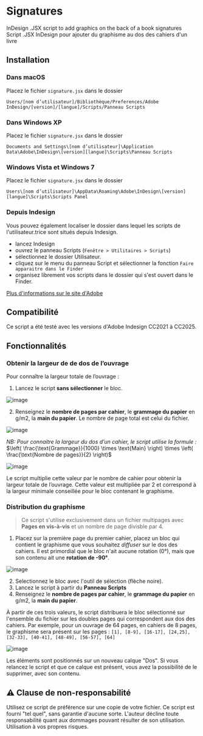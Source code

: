 # Signatures

InDesign .JSX script to add graphics on the back of a book signatures
Script .JSX InDesign pour ajouter du graphisme au dos des cahiers d'un livre

## Installation

### Dans macOS
Placez le fichier `signature.jsx` dans le dossier

`Users/[nom d’utilisateur]/Bibliothèque/Preferences/Adobe InDesign/[version]/[langue]/Scripts/Panneau Scripts`

### Dans Windows XP
Placez le fichier `signature.jsx` dans le dossier

`Documents and Settings\[nom d’utilisateur]\Application Data\Adobe\InDesign\[version][langue]\Scripts\Panneau Scripts`

### Windows Vista et Windows 7
Placez le fichier `signature.jsx` dans le dossier

`Users\[nom d’utilisateur]\AppData\Roaming\Adobe\InDesign\[version][langue]\Scripts\Scripts Panel`

### Depuis Indesign
Vous pouvez également localiser le dossier dans lequel les scripts de l'utilisateur.trice sont situés depuis Indesign.
- lancez Indesign
- ouvrez le panneau Scripts (`Fenêtre > Utilitaires > Scripts`)
- sélectionnez le dossier Utilisateur.
- cliquez sur le menu du panneau Script et sélectionner la fonction `Faire apparaitre dans le Finder`
- organisez librement vos scripts dans le dossier qui s'est ouvert dans le Finder.

[Plus d'informations sur le site d'Adobe](https://helpx.adobe.com/fr/indesign/using/scripting.html)

## Compatibilité
Ce script a été testé avec les versions d'Adobe Indesign CC2021 à CC2025.

## Fonctionnalités

### Obtenir la largeur de de dos de l’ouvrage
Pour connaître la largeur totale de l’ouvrage :

1. Lancez le script **sans sélectionner** le bloc.

![image](https://github.com/user-attachments/assets/5232da7e-083f-4ec9-837b-ff43ded8a448)

2. Renseignez le **nombre de pages par cahier**, le **grammage du papier** en g/m2, la **main du papier**. Le nombre de page total est celui du fichier.

![image](https://github.com/user-attachments/assets/1cee6d59-3e1d-44b3-8b33-db2bb396c03a)

_NB: Pour connaitre la largeur du dos d’un cahier, le script utilise la formule :_ $`\left( \frac{\text{Grammage}}{1000} \times \text{Main} \right) \times \left( \frac{\text{Nombre de pages}}{2} \right)`$

![image](https://github.com/user-attachments/assets/8b397ea2-e33d-408a-8e9b-6e32963f0b53)


Le script multiplie cette valeur par le nombre de cahier pour obtenir la largeur totale de l’ouvrage.
Cette valeur est multipliée par 2 et correspond à la largeur minimale conseillée pour le bloc contenant le graphisme.



### Distribution du graphisme
> Ce script s'utilise exclusivement dans un fichier multipages avec __Pages en vis-à-vis__ et un nombre de page divisble par 4.

1. Placez sur la première page du premier cahier, placez un bloc qui contient le graphisme que vous souhaitez _diffuser_ sur le dos des cahiers. 
Il est primordial que le bloc n'ait aucune rotation (0°), mais que son contenu ait une **rotation de -90°**.

![image](https://github.com/user-attachments/assets/924049f7-2ba6-467f-9920-0566234eaccd)


2. Selectionnez le bloc avec l'outil de sélection (flèche noire).
3. Lancez le script à partir du **Panneau Scripts**
4. Renseignez le **nombre de pages par cahier**, le **grammage du papier** en g/m2, la **main du papier**.

À partir de ces trois valeurs, le script distribuera le bloc sélectionné sur l'ensemble du fichier sur les doubles pages qui correspondent aux dos des cahiers.
Par exemple, pour un ouvrage de 64 pages, en cahiers de 8 pages, le graphisme sera présent sur les pages : `[1], [8-9], [16-17], [24,25], [32-33], [40-41], [48-49], [56-57], [64]`

![image](https://github.com/user-attachments/assets/20ae8eb8-b3ae-4801-a049-5a35fff6b1b9)

Les éléments sont positionnés sur un nouveau calque "Dos".
Si vous relancez le script et que ce calque est présent, vous avez la possibilité de le supprimer, avec son contenu.

## ⚠️ Clause de non-responsabilité
Utilisez ce script de préférence sur une copie de votre fichier. Ce script est fourni "tel quel", sans garantie d'aucune sorte. L'auteur décline toute responsabilité quant aux dommages pouvant résulter de son utilisation.
Utilisation à vos propres risques.
